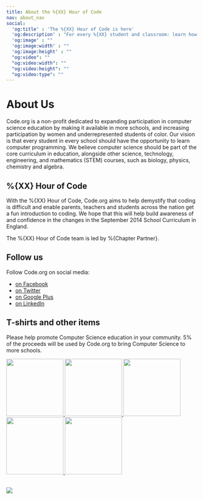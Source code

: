 ```yaml
---
title: About the %{XX} Hour of Code
nav: about_nav
social:
  'og:title' : 'The %{XX} Hour of Code is here'
  'og:description' : "For every %{XX} student and classroom: learn how fun coding is in just one hour %{Dates}."
  'og:image' : ""
  'og:image:width' : ""
  'og:image:height' : ""
  "og:video": ""
  "og:video:width": ""
  "og:video:height": ""
  "og:video:type": ""
---
```

# About Us

Code.org is a non-profit dedicated to expanding participation in computer science education by making it available in more schools, and increasing participation by women and underrepresented students of color. Our vision is that every student in every school should have the opportunity to learn computer programming. We believe computer science should be part of the core curriculum in education, alongside other science, technology, engineering, and mathematics (STEM) courses, such as biology, physics, chemistry and algebra.

## %{XX} Hour of Code
With the %{XX} Hour of Code, Code.org aims to help demystify that coding is difficult and enable parents, teachers and students across the nation get a fun introduction to coding. We hope that this will help build awareness of and confidence in the changes in the September 2014 School Curriculum in England.

The %{XX} Hour of Code team is led by %{Chapter Partner}.



## Follow us
Follow Code.org on social media:

- [on Facebook](http://facebook.com/Code.org)
- [on Twitter](http://twitter.com/codeorg)
- [on Google Plus](https://plus.google.com/113408212816493509628)
- [on LinkedIn](http://www.linkedin.com/company/code-org)

## T-shirts and other items

Please help promote Computer Science education in your community. 5% of the proceeds will be used by Code.org to bring Computer Science to more schools.

<a href="http://www.zazzle.com/codeorg*?tc=codewebsite">
<img src="http://www.code.org/images/swag1.jpg" width=150/>
<img src="http://www.code.org/images/swag4.jpg" width=150/>
<img src="http://www.code.org/images/swag2.jpg" width=150/>
<img src="http://www.code.org/images/swag6.jpg" width=150/>
<img src="http://www.code.org/images/swag3.jpg" width=150/>
</a>




<br /><a href="http://www.guidestar.org/organizations/46-0858543/code-org.aspx" target="_blank">
    <img src="http://widgets.guidestar.org/gximage2?o=9218725&l=v3" />
</a>